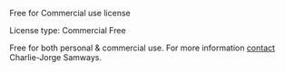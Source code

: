 Free for Commercial use license

License type: Commercial Free

Free for both personal & commercial use. For more information [contact](https://charliesamways.carbonmade.com/contact) Charlie-Jorge Samways.